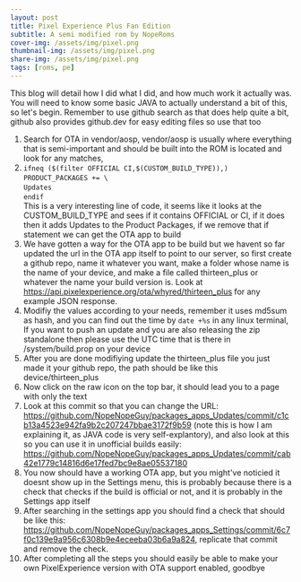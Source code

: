 ```yaml
---
layout: post
title: Pixel Experience Plus Fan Edition
subtitle: A semi modified rom by NopeRoms
cover-img: /assets/img/pixel.png
thumbnail-img: /assets/img/pixel.png
share-img: /assets/img/pixel.png
tags: [roms, pe]
---
```


This blog will detail how I did what I did, and how much work it actually was. You will need to know some basic JAVA to actually understand a bit of this, so let's begin. Remember to use github search as that does help quite a bit, github also provides github.dev for easy editing files so use that too

1. Search for OTA in vendor/aosp, vendor/aosp is usually where everything that is semi-important and should be built into the ROM is located and look for any matches,
2.  `ifneq ($(filter OFFICIAL CI,$(CUSTOM_BUILD_TYPE)),)` <br />
`PRODUCT_PACKAGES += \` <br />
`Updates` <br />
`endif`<br />
This is a very interesting line of code, it seems like it looks at the CUSTOM_BUILD_TYPE and sees if it contains OFFICIAL or CI, if it does then it adds Updates to the Product Packages, if we remove that if statement we can get the OTA app to build
3. We have gotten a way for the OTA app to be build but we havent so far updated the url in the OTA app itself to point to our server, so first create a github repo, name it whatever you want, make a folder whose name is the name of your device, and make a file called thirteen_plus or whatever the name your build version is. Look at https://api.pixelexperience.org/ota/whyred/thirteen_plus for any example JSON response.
4. Modifiy the values according to your needs, remember it uses md5sum as hash, and you can find out the time by `date +%s` in any linux terminal, If you want to push an update and you are also releasing the zip standalone then please use the UTC time that is there in /system/build.prop on your device
5. After you are done modifiying update the thirteen_plus file you just made it your github repo, the path should be like this device/thirteen_plus
6. Now click on the raw icon on the top bar, it should lead you to a page with only the text
7. Look at this commit so that you can change the URL: https://github.com/NopeNopeGuy/packages_apps_Updates/commit/c1cb13a4523e942fa9b2c207247bbae3172f9b59 (note this is how I am explaining it, as JAVA code is very self-explantory), and also look at this so you can use it in unofficial builds easily: https://github.com/NopeNopeGuy/packages_apps_Updates/commit/cab42e1779c14816d6e17fed7bc9e8ae05537180
8. You now should have a working OTA app, but you might've noticied it doesnt show up in the Settings menu, this is probably because there is a check that checks if the build is official or not, and it is probably in the Settings app itself
9. After searching in the settings app you should find a check that should be like this: https://github.com/NopeNopeGuy/packages_apps_Settings/commit/6c7f0c139e9a956c6308b9e4eceeba03b6a9a824, replicate that commit and remove the check.
10. After completing all the steps you should easily be able to make your own PixelExperience version with OTA support enabled, goodbye